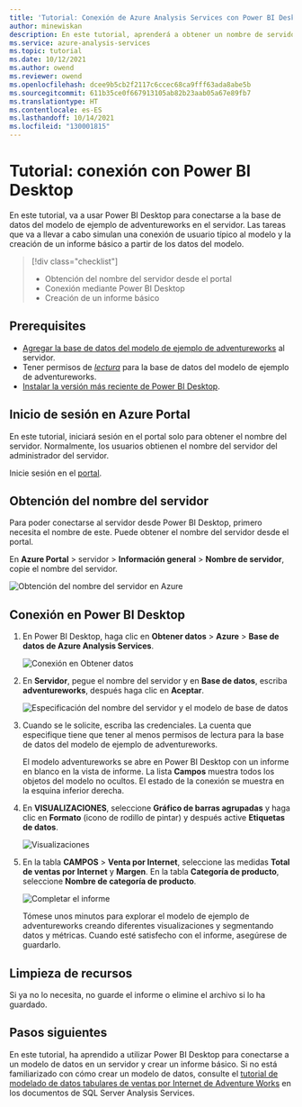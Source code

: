 ```yaml
---
title: 'Tutorial: Conexión de Azure Analysis Services con Power BI Desktop | Microsoft Docs'
author: minewiskan
description: En este tutorial, aprenderá a obtener un nombre de servidor de Analysis Services desde Azure Portal y luego conectarse al servidor mediante Power BI Desktop.
ms.service: azure-analysis-services
ms.topic: tutorial
ms.date: 10/12/2021
ms.author: owend
ms.reviewer: owend
ms.openlocfilehash: dcee9b5cb2f2117c6ccec68ca9fff63ada8abe5b
ms.sourcegitcommit: 611b35ce0f667913105ab82b23aab05a67e89fb7
ms.translationtype: HT
ms.contentlocale: es-ES
ms.lasthandoff: 10/14/2021
ms.locfileid: "130001815"
---
```

# <a name="tutorial-connect-with-power-bi-desktop"></a>Tutorial: conexión con Power BI Desktop

En este tutorial, va a usar Power BI Desktop para conectarse a la base de datos del modelo de ejemplo de adventureworks en el servidor. Las tareas que va a llevar a cabo simulan una conexión de usuario típico al modelo y la creación de un informe básico a partir de los datos del modelo.

> [!div class="checklist"]
> * Obtención del nombre del servidor desde el portal
> * Conexión mediante Power BI Desktop
> * Creación de un informe básico

## <a name="prerequisites"></a>Prerequisites

- [Agregar la base de datos del modelo de ejemplo de adventureworks](../analysis-services-create-sample-model.md) al servidor.
- Tener permisos de [*lectura*](../analysis-services-server-admins.md) para la base de datos del modelo de ejemplo de adventureworks.
- [Instalar la versión más reciente de Power BI Desktop](https://powerbi.microsoft.com/desktop).

## <a name="sign-in-to-the-azure-portal"></a>Inicio de sesión en Azure Portal
En este tutorial, iniciará sesión en el portal solo para obtener el nombre del servidor. Normalmente, los usuarios obtienen el nombre del servidor del administrador del servidor.

Inicie sesión en el [portal](https://portal.azure.com/).

## <a name="get-server-name"></a>Obtención del nombre del servidor
Para poder conectarse al servidor desde Power BI Desktop, primero necesita el nombre de este. Puede obtener el nombre del servidor desde el portal.

En **Azure Portal** > servidor > **Información general** > **Nombre de servidor**, copie el nombre del servidor.
   
   ![Obtención del nombre del servidor en Azure](./media/analysis-services-tutorial-pbid/aas-copy-server-name.png)

## <a name="connect-in-power-bi-desktop"></a>Conexión en Power BI Desktop

1. En Power BI Desktop, haga clic en **Obtener datos** > **Azure** > **Base de datos de Azure Analysis Services**.

   ![Conexión en Obtener datos](./media/analysis-services-tutorial-pbid/aas-pbid-connect-aasserver.png)

2. En **Servidor**, pegue el nombre del servidor y en **Base de datos**, escriba **adventureworks**, después haga clic en **Aceptar**.

   ![Especificación del nombre del servidor y el modelo de base de datos](./media/analysis-services-tutorial-pbid/aas-pbid-connect-aas-servername.png)

3. Cuando se le solicite, escriba las credenciales. La cuenta que especifique tiene que tener al menos permisos de lectura para la base de datos del modelo de ejemplo de adventureworks.

    El modelo adventureworks se abre en Power BI Desktop con un informe en blanco en la vista de informe. La lista **Campos** muestra todos los objetos del modelo no ocultos. El estado de la conexión se muestra en la esquina inferior derecha.

4. En **VISUALIZACIONES**, seleccione **Gráfico de barras agrupadas** y haga clic en **Formato** (icono de rodillo de pintar) y después active **Etiquetas de datos**. 

   ![Visualizaciones](./media/analysis-services-tutorial-pbid/aas-pbid-visualizations-report.png)

5. En la tabla **CAMPOS** > **Venta por Internet**, seleccione las medidas **Total de ventas por Internet** y **Margen**. En la tabla **Categoría de producto**, seleccione **Nombre de categoría de producto**.

   ![Completar el informe](./media/analysis-services-tutorial-pbid/aas-pbid-complete-report.png)

    Tómese unos minutos para explorar el modelo de ejemplo de adventureworks creando diferentes visualizaciones y segmentando datos y métricas. Cuando esté satisfecho con el informe, asegúrese de guardarlo.

## <a name="clean-up-resources"></a>Limpieza de recursos

Si ya no lo necesita, no guarde el informe o elimine el archivo si lo ha guardado.

## <a name="next-steps"></a>Pasos siguientes
En este tutorial, ha aprendido a utilizar Power BI Desktop para conectarse a un modelo de datos en un servidor y crear un informe básico. Si no está familiarizado con cómo crear un modelo de datos, consulte el [tutorial de modelado de datos tabulares de ventas por Internet de Adventure Works](/analysis-services/tutorial-tabular-1400/as-adventure-works-tutorial) en los documentos de SQL Server Analysis Services.